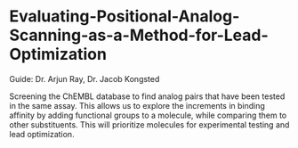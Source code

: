 # Evaluating-Positional-Analog-Scanning-as-a-Method-for-Lead-Optimization
Guide: Dr. Arjun Ray, Dr. Jacob Kongsted

Screening the ChEMBL database to find analog pairs that have been tested in the same assay. This allows us to explore the increments in binding affinity by adding functional groups to a molecule, while comparing them to other substituents. This will prioritize molecules for experimental testing and lead optimization.
